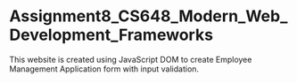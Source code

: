 # Assignment8_CS648_Modern_Web_Development_Frameworks
 This website is created using JavaScript DOM to create Employee Management Application form with input validation.
